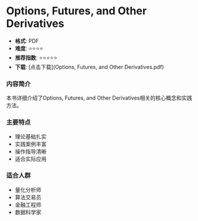 # Options, Futures, and Other Derivatives

- **格式**: PDF
- **难度**: ⭐⭐⭐⭐
- **推荐指数**: ⭐⭐⭐⭐⭐
- **下载**: [点击下载](Options, Futures, and Other Derivatives.pdf)

### 内容简介
本书详细介绍了Options, Futures, and Other Derivatives相关的核心概念和实践方法。

### 主要特点
- 理论基础扎实
- 实践案例丰富
- 操作指导清晰
- 适合实际应用

### 适合人群
- 量化分析师
- 算法交易员
- 金融工程师
- 数据科学家
